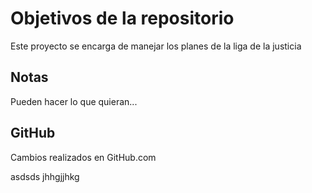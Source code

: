 # Objetivos de la repositorio

Este proyecto se encarga de manejar los planes de la liga de la justicia


## Notas
Pueden hacer lo que quieran...

## GitHub
Cambios realizados en GitHub.com

asdsds
jhhgjjhkg
